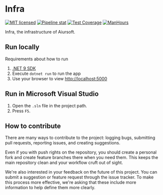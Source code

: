 # Infra

[![MIT licensed](https://img.shields.io/badge/license-MIT-blue.svg)](https://gitlab.aiursoft.com/aiursoft/infra/-/blob/master/LICENSE)
[![Pipeline stat](https://gitlab.aiursoft.com/aiursoft/infra/badges/master/pipeline.svg)](https://gitlab.aiursoft.com/aiursoft/infra/-/pipelines)
[![Test Coverage](https://gitlab.aiursoft.com/aiursoft/infra/badges/master/coverage.svg)](https://gitlab.aiursoft.com/aiursoft/infra/-/pipelines)
[![ManHours](https://manhours.aiursoft.cn/r/gitlab.aiursoft.com/aiursoft/infra.svg)](https://gitlab.aiursoft.com/aiursoft/infra/-/commits/master?ref_type=heads)

<!-- [![NuGet version (Aiursoft.Identity)](https://img.shields.io/nuget/v/Aiursoft.Identity.svg)](https://www.nuget.org/packages/Aiursoft.Identity/) -->
<!-- [![Website](https://img.shields.io/website?url=https%3A%2F%2Fwww.aiursoft.com%2F%3Fshow%3Ddirect)](https://www.aiursoft.com) -->

Infra, the infrastructure of Aiursoft.

## Run locally

Requirements about how to run

1. [.NET 9 SDK](http://dot.net/)
2. Execute `dotnet run` to run the app
3. Use your browser to view [http://localhost:5000](http://localhost:5000)

## Run in Microsoft Visual Studio

1. Open the `.sln` file in the project path.
2. Press `F5`.

## How to contribute

There are many ways to contribute to the project: logging bugs, submitting pull requests, reporting issues, and creating suggestions.

Even if you with push rights on the repository, you should create a personal fork and create feature branches there when you need them. This keeps the main repository clean and your workflow cruft out of sight.

We're also interested in your feedback on the future of this project. You can submit a suggestion or feature request through the issue tracker. To make this process more effective, we're asking that these include more information to help define them more clearly.

